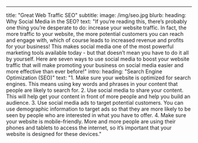 ---
title: "Great Web Traffic SEO"
subtitle: 
image: /img/seo.jpg
blurb:
    heading: Why Social Media in the SEO?
    text: "If you’re reading this, there’s probably one thing you’re desperate to do: increase your website traffic. In fact, the more traffic to your website, the more potential customers you can reach and engage with, which of course leads to increased revenue and profits for your business! This makes social media one of the most powerful marketing tools available today - but that doesn’t mean you have to do it all by yourself. Here are seven ways to use social media to boost your website traffic that will make promoting your business on social media easier and more effective than ever before!"
intro:
    heading: "Search Engine Optimization (SEO)"
    text: "1. Make sure your website is optimized for search engines. This means using key words and phrases in your content that people are likely to search for.
2. Use social media to share your content. This will help get your content in front of more people and help you build an audience.
3. Use social media ads to target potential customers. You can use demographic information to target ads so that they are more likely to be seen by people who are interested in what you have to offer.
4. Make sure your website is mobile-friendly. More and more people are using their phones and tablets to access the internet, so it’s important that your website is designed for these devices."
